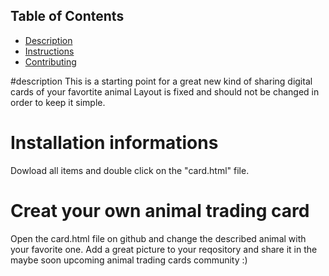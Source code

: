 ## Table of Contents

* [Description](#description)
* [Instructions](#instructions)
* [Contributing](#contributing)

#description
This is a starting point for a great new kind of sharing digital cards of your favortite animal
Layout is fixed and should not be changed in order to keep it simple.

# Installation informations
Dowload all items and double click on the "card.html" file.

# Creat your own animal trading card
Open the card.html file on github and change the described animal with your favorite one.
Add a great picture to your reqository and share it in the maybe soon upcoming animal trading cards community :)
